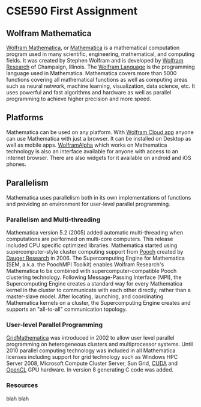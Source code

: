 # CSE590 First Assignment

## Wolfram Mathematica

[Wolfram Mathematica](https://www.wolfram.com/mathematica/), or [Mathematica](https://www.wolfram.com/mathematica/) is a mathematical computation program used in many scientific, engineering, mathematical, and computing fields. It was created by Stephen Wolfram and is developed by [Wolfram Research](http://www.wolfram.com/company/) of Champaign, Illinois. The [Wolfram Language](https://www.wolfram.com/language/) is the programming language used in Mathematica.
Mathematica covers more than 5000 functions covering all mathematical functions as well as computing areas such as neural network, machine learning, visualization, data science, etc. It uses powerful and fast algorithms and hardware as well as parallel programming to achieve higher precision and more speed.

## Platforms
Mathematica can be used on any platform. With [Wolfram Cloud app](https://itunes.apple.com/us/app/wolfram-cloud/id978701305) anyone can use Mathematica with just a browser. It can be installed on Desktop as well as mobile apps. [WolframAlpha](https://www.wolframalpha.com/) which works on Mathematica technology is also an interface available for anyone with access to an internet browser. There are also widgets for it available on android and iOS phones.

## Parallelism
Mathematica uses parallelism both in its own implementations of functions and providing an environment for user-level parallel programming.

### Parallelism and Multi-threading
Mathematica version 5.2 (2005) added automatic multi-threading when computations are performed on multi-core computers. This release included CPU specific optimized libraries.
Mathematica started using supercomputer-style cluster computing support from [Pooch](http://daugerresearch.com/pooch/whatis.shtml) created by [Dauger Research](http://daugerresearch.com/index.shtml) in 2006. The Supercomputing Engine for Mathematica (SEM, a.k.a. the PoochMPI Toolkit) enables Wolfram Research's Mathematica to be combined with supercomputer-compatible Pooch clustering technology.  Following Message-Passing Interface (MPI), the Supercomputing Engine creates a standard way for every Mathematica kernel in the cluster to communicate with each other directly, rather than a master-slave model. After locating, launching, and coordinating Mathematica kernels on a cluster, the Supercomputing Engine creates and supports an "all-to-all" communication topology.

### User-level Parallel Programming
[GridMathematica](https://www.wolfram.com/gridmathematica/) was introduced in 2002 to allow user level parallel programming on heterogeneous clusters and multiprocessor systems. Until 2010 parallel computing technology was included in all Mathematica licenses including support for grid technology such as Windows HPC Server 2008, Microsoft Compute Cluster Server, Sun Grid, [CUDA](https://en.wikipedia.org/wiki/CUDA) and [OpenCL](https://en.wikipedia.org/wiki/OpenCL) GPU hardware. In version 8 generating C code was added.



### Resources
blah blah

